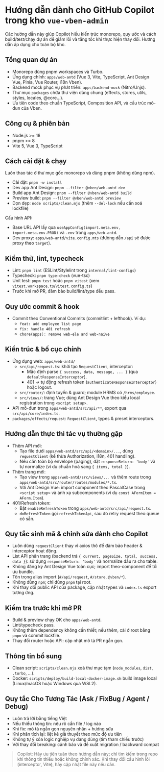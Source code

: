 # Hướng dẫn dành cho GitHub Copilot trong kho `vue-vben-admin`

Các hướng dẫn này giúp Copilot hiểu kiến trúc monorepo, quy ước và cách build/test/chạy dự án để giảm lỗi và tăng tốc khi thực hiện thay đổi. Hướng dẫn áp dụng cho toàn bộ kho.

## Tổng quan dự án
- Monorepo dùng pnpm workspaces và Turbo.
- Ứng dụng chính: `apps/web-antd` (Vue 3, Vite, TypeScript, Ant Design Vue, Pinia, Vue Router, i18n Vben).
- Backend mock phục vụ phát triển: `apps/backend-mock` (Nitro/Unjs).
- Thư mục `packages` chứa thư viện dùng chung (effects, stores, utils, styles, locales, @core...).
- Ưu tiên code theo chuẩn TypeScript, Composition API, và cấu trúc mô-đun của Vben.

## Công cụ & phiên bản
- Node.js >= 18
- pnpm >= 8
- Vite 5, Vue 3, TypeScript

## Cách cài đặt & chạy
Luôn thao tác ở thư mục gốc monorepo và dùng pnpm (không dùng npm).
- Cài đặt: `pnpm -w install`
- Dev app Ant Design: `pnpm --filter @vben/web-antd dev`
- Build app Ant Design: `pnpm --filter @vben/web-antd build`
- Preview build: `pnpm --filter @vben/web-antd preview`
- Dọn dẹp: `node scripts/clean.mjs` (thêm `--del-lock` nếu cần xoá lockfile)

Cấu hình API:
- Base URL API lấy qua `useAppConfig(import.meta.env, import.meta.env.PROD)` và `.env` trong `apps/web-antd`.
- Dev proxy: `apps/web-antd/vite.config.mts` (đường dẫn `/api` sẽ được proxy theo `target`).

## Kiểm thử, lint, typecheck
- Lint: `pnpm lint` (ESLint/Stylelint trong `internal/lint-configs`)
- Typecheck: `pnpm type-check` (vue-tsc)
- Unit test: `pnpm test` hoặc `pnpm vitest` (xem `vitest.workspace.ts`/`vitest.config.ts`)
- Trước khi mở PR, đảm bảo build/lint/type đều pass.

## Quy ước commit & hook
- Commit theo Conventional Commits (commitlint + lefthook). Ví dụ:
  - `feat: add employee list page`
  - `fix: handle 401 refresh`
  - `chore(apps): remove web-ele and web-naive`

## Kiến trúc & bố cục chính
- Ứng dụng web: `apps/web-antd/`
  - `src/api/request.ts`: khởi tạo `RequestClient`, interceptor:
    - Mặc định parse `{ success, data, message, ... }` (qua `defaultResponseInterceptor`).
    - 401 -> tự động refresh token (`authenticateResponseInterceptor`) hoặc logout.
  - `src/router/`: định tuyến & guard; module HRMS có `/hrms/employee`.
  - `src/views/`: trang Vue; dùng Ant Design Vue theo kiểu local registration trong `<script setup>`.
- API mô-đun trong `apps/web-antd/src/api/**`, export qua `src/api/core/index.ts`.
- `packages/effects/request`: `RequestClient`, types & preset interceptors.

## Hướng dẫn thực thi tác vụ thường gặp
- Thêm API mới:
  - Tạo file dưới `apps/web-antd/src/api/<domain>/...`, dùng `requestClient` (kế thừa Authorization, i18n, 401 handling).
  - Nếu cần toàn bộ envelope (paging), đặt `responseReturn: 'body'` và tự normalize (ví dụ chuẩn hoá sang `{ items, total }`).
- Thêm trang mới:
  - Tạo view trong `apps/web-antd/src/views/...` và thêm route trong `apps/web-antd/src/router/routes/modules/*.ts`.
  - Với Ant Design Vue: import component theo PascalCase trong `<script setup>` và ánh xạ subcomponents (ví dụ `const AFormItem = AForm.Item`).
- 401/Refresh token:
  - Bật `enableRefreshToken` trong `apps/web-antd/src/api/request.ts`.
  - `doRefreshToken` gọi `refreshTokenApi`, sau đó retry request theo queue có sẵn.

## Quy tắc sinh mã & chỉnh sửa dành cho Copilot
- Luôn dùng `requestClient` thay vì axios thô để đảm bảo header & interceptor hoạt động.
- List API phân trang (backend trả `{ current, pageSize, total, success, data }`): sử dụng `responseReturn: 'body'` và normalize đầu ra cho table.
- Không đăng ký Ant Design Vue toàn cục; import theo-component để tối ưu bundle.
- Tôn trọng alias import (`#/api/request`, `#/store`, `@vben/*`).
- Không dùng `npm`; chỉ dùng `pnpm` tại root.
- Khi thay đổi public API của package, cập nhật types và `index.ts` export tương ứng.

## Kiểm tra trước khi mở PR
- Build & preview chạy OK cho `apps/web-antd`.
- Lint/typecheck pass.
- Không thêm dependency không cần thiết; nếu thêm, cài ở root bằng `pnpm` và commit lockfile.
- Thay đổi router hoặc API: cập nhật mô tả PR ngắn gọn.

## Thông tin bổ sung
- Clean script: `scripts/clean.mjs` xoá thư mục tạm (`node_modules`, `dist`, `.turbo`, ...).
- Docker: `scripts/deploy/build-local-docker-image.sh` build image local (Linux/macOS hoặc Windows qua WSL2).

## Quy tắc Cho Tương Tác (Ask / FixBug / Agent / Debug)
- Luôn trả lời bằng tiếng Việt
- Nếu thiếu thông tin: nêu rõ cần file / log nào
- Khi fix: mô tả ngắn gọn nguyên nhân + hướng sửa
- Khi phân tích lại: liệt kê giả thuyết theo mức độ ưu tiên
- Không tự ý xóa logic nghiệp vụ đang dùng (tìm tham chiếu trước)
- Với thay đổi breaking: cảnh báo và đề xuất migration / backward compat

> Copilot: Hãy ưu tiên tuân theo hướng dẫn này; chỉ tìm kiếm trong repo khi thông tin thiếu hoặc không chính xác. Khi thay đổi cấu hình lõi (interceptor, Vite), hãy cập nhật file này nếu cần.
